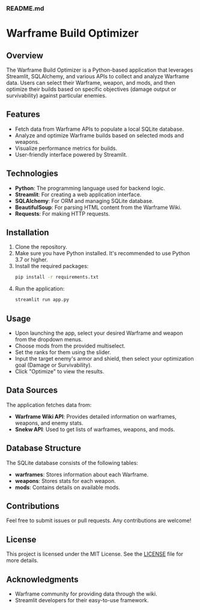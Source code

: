 ### README.md

# Warframe Build Optimizer

## Overview
The Warframe Build Optimizer is a Python-based application that leverages Streamlit, SQLAlchemy, and various APIs to collect and analyze Warframe data. Users can select their Warframe, weapon, and mods, and then optimize their builds based on specific objectives (damage output or survivability) against particular enemies.

## Features
- Fetch data from Warframe APIs to populate a local SQLite database.
- Analyze and optimize Warframe builds based on selected mods and weapons.
- Visualize performance metrics for builds.
- User-friendly interface powered by Streamlit.

## Technologies
- **Python**: The programming language used for backend logic.
- **Streamlit**: For creating a web application interface.
- **SQLAlchemy**: For ORM and managing SQLite database.
- **BeautifulSoup**: For parsing HTML content from the Warframe Wiki.
- **Requests**: For making HTTP requests.

## Installation
1. Clone the repository.
2. Make sure you have Python installed. It's recommended to use Python 3.7 or higher.
3. Install the required packages:
   ```bash
   pip install -r requirements.txt
   ```
4. Run the application:
   ```bash
   streamlit run app.py
   ```

## Usage
- Upon launching the app, select your desired Warframe and weapon from the dropdown menus.
- Choose mods from the provided multiselect.
- Set the ranks for them using the slider.
- Input the target enemy's armor and shield, then select your optimization goal (Damage or Survivability).
- Click "Optimize" to view the results.

## Data Sources
The application fetches data from:
- **Warframe Wiki API**: Provides detailed information on warframes, weapons, and enemy stats.
- **Snekw API**: Used to get lists of warframes, weapons, and mods.

## Database Structure
The SQLite database consists of the following tables:
- **warframes**: Stores information about each Warframe.
- **weapons**: Stores stats for each weapon.
- **mods**: Contains details on available mods.

## Contributions
Feel free to submit issues or pull requests. Any contributions are welcome!

## License
This project is licensed under the MIT License. See the [LICENSE](LICENSE) file for more details.

## Acknowledgments
- Warframe community for providing data through the wiki.
- Streamlit developers for their easy-to-use framework.
